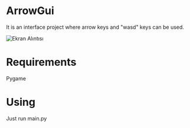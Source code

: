 # ArrowGui
It is an interface project where arrow keys and "wasd" keys can be used. 

![Ekran Alıntısı](https://user-images.githubusercontent.com/68384469/154813191-5afd6249-c833-4142-bb41-c41210669834.JPG)

# Requirements
Pygame

# Using
Just run main.py
